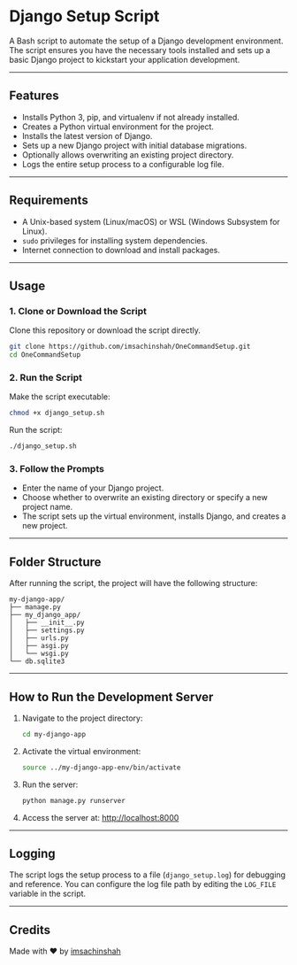# Django Setup Script

A Bash script to automate the setup of a Django development environment. The script ensures you have the necessary tools installed and sets up a basic Django project to kickstart your application development.

---

## Features

- Installs Python 3, pip, and virtualenv if not already installed.
- Creates a Python virtual environment for the project.
- Installs the latest version of Django.
- Sets up a new Django project with initial database migrations.
- Optionally allows overwriting an existing project directory.
- Logs the entire setup process to a configurable log file.

---

## Requirements

- A Unix-based system (Linux/macOS) or WSL (Windows Subsystem for Linux).
- `sudo` privileges for installing system dependencies.
- Internet connection to download and install packages.

---

## Usage

### 1. Clone or Download the Script

Clone this repository or download the script directly.

```bash
git clone https://github.com/imsachinshah/OneCommandSetup.git
cd OneCommandSetup
```

### 2. Run the Script

Make the script executable:

```bash
chmod +x django_setup.sh
```

Run the script:

```bash
./django_setup.sh
```

### 3. Follow the Prompts

- Enter the name of your Django project.
- Choose whether to overwrite an existing directory or specify a new project name.
- The script sets up the virtual environment, installs Django, and creates a new project.

---

## Folder Structure

After running the script, the project will have the following structure:

```plaintext
my-django-app/
├── manage.py
├── my_django_app/
│   ├── __init__.py
│   ├── settings.py
│   ├── urls.py
│   ├── asgi.py
│   └── wsgi.py
└── db.sqlite3
```

---

## How to Run the Development Server

1. Navigate to the project directory:

   ```bash
   cd my-django-app
   ```

2. Activate the virtual environment:

   ```bash
   source ../my-django-app-env/bin/activate
   ```

3. Run the server:

   ```bash
   python manage.py runserver
   ```

4. Access the server at: [http://localhost:8000](http://localhost:8000)

---

## Logging

The script logs the setup process to a file (`django_setup.log`) for debugging and reference. You can configure the log file path by editing the `LOG_FILE` variable in the script.

---

## Credits

Made with ❤️ by [imsachinshah](https://github.com/imsachinshah)